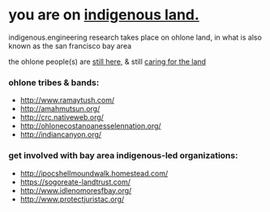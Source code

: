 # you are on [indigenous land.](https://native-land.ca/)

indigenous.engineering research takes place on ohlone land, in what is also known as the san francisco bay area

the ohlone people(s) are [still here,](https://sogoreate-landtrust.com/) & still [caring for the land](https://sogoreate-landtrust.com/our-vision/)

### ohlone tribes & bands:

* http://www.ramaytush.com/
* http://amahmutsun.org/
* http://crc.nativeweb.org/
* http://ohlonecostanoanesselennation.org/
* http://indiancanyon.org/

### get involved with bay area indigenous-led organizations:

* http://ipocshellmoundwalk.homestead.com/
* https://sogoreate-landtrust.com/
* http://www.idlenomoresfbay.org/
* http://www.protectjuristac.org/
